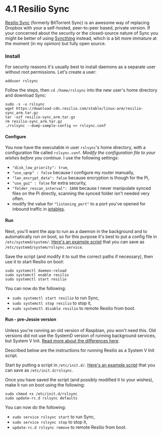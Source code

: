 4.1 Resilio Sync
===

[Resilio Sync][rslsync] (formerly BitTorrent Sync) is an awesome way of replacing Dropbox with your a self-hosted, peer-to-peer based, private version. If your concerned about the security or the closed-source nature of Sync you might be better of using [Syncthing][syncthing] instead, which is a bit more immature at the moment (in my opinion) but fully open source.


### Install

For security reasons it's usually best to install daemons as a separate user without root permissions. Let's create a user:

    adduser rslsync

Follow the steps, then `cd /home/rslsync` into the new user's home directory and download Sync:

    sudo -s -u rslsync
    wget https://download-cdn.resilio.com/stable/linux-arm/resilio-sync_arm.tar.gz
    tar -xzf resilio-sync_arm.tar.gz
    rm resilio-sync_arm.tar.gz
    ./rslsync --dump-sample-config >> rslsync.conf

#### Configure

You now have the executable in user `rslsync`'s home directory, with a configuration file called `rslsync.conf`. *Modify the configuration file to your wishes before you continue*. I use the following settings:

- `"disk_low_priority": true`,
- `"use_upnp" : false` because I configure my router manually,
- `"lan_encrypt_data": false` because encryption is though for the Pi,
- `"use_gui" : false` for extra security,
- `"folder_rescan_interval": 1800` because I never manipulate synced files on the Pi directly, scanning the synced folder isn't needed very often.
- modify the value for `"listening_port"` to a port you've opened for inbound traffic in [iptables][iptables].

#### Run

Next, you'll want the app to run as a daemon in the background and to automatically run on boot,
so for this purpose it's best to put a config file in `/etc/systemd/system/`.
[Here's an example script][service] that you can save as `/etc/systemd/system/rslsync.service`.

Save the script (and modify it to suit the correct paths if necessary), then use it to
start Resilio on boot:

	sudo systemctl daemon-reload
	sudo systemctl enable resilio
    sudo systemctl start resilio

You can now do the following:

- `sudo systemctl start resilio` to run Sync,
- `sudo systemctl stop resilio` to stop it,
- `sudo systemctl disable resilio` to remote Resilio from boot.


#### Run - pre-Jessie version

Unless you're running an old version of Raspbian, you won't need this.
Old versions did not use the SystemD version of running background services,
but System V Init. [Read more about the differences here][sysdiff].

Described below are the instructions for running Resilio as a System V Init script.

Start by putting a script in `/etc/init.d/`. [Here's an example script][script] that you can save as `/etc/init.d/rslsync`.

Once you have saved the script (and possibly modified it to your wishes), make it run on boot using the following:

    sudo chmod +x /etc/init.d/rslsync
    sudo update-rc.d rslsync defaults

You can now do the following:

- `sudo service rslsync start` to run Sync,
- `sudo service rslsync stop` to stop it,
- `update-rc.d rslsync remove` to remote Resilio from boot.

[rslsync]: https://www.resilio.com/individuals/
[syncthing]: http://syncthing.net/
[iptables]: ./2.1-iptables.md
[service]: ./scripts/rslsync.service
[script]: ./scripts/rslsync
[sysdiff]: https://www.tecmint.com/systemd-replaces-init-in-linux/
